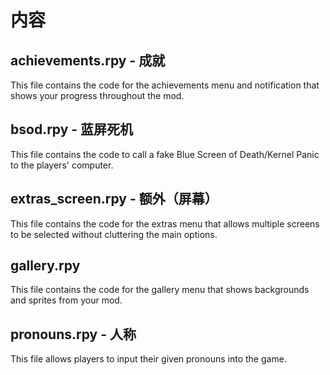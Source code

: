 # 内容

## achievements.rpy - 成就
This file contains the code for the achievements menu and notification that shows your progress throughout the mod.

## bsod.rpy - 蓝屏死机
This file contains the code to call a fake Blue Screen of Death/Kernel Panic to the players' computer.

## extras_screen.rpy - 额外（屏幕）

This file contains the code for the extras menu that allows multiple screens to be selected without cluttering the main options.

## gallery.rpy

This file contains the code for the gallery menu that shows backgrounds and sprites from your mod.

## pronouns.rpy - 人称

This file allows players to input their given pronouns into the game.